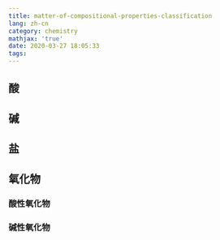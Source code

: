 ```yaml
---
title: matter-of-compositional-properties-classification
lang: zh-cn
category: chemistry
mathjax: 'true'
date: 2020-03-27 18:05:33
tags:
---
```


## 酸

## 碱

## 盐

## 氧化物

### 酸性氧化物

### 碱性氧化物